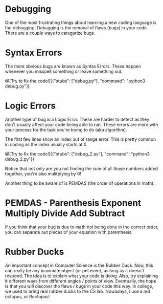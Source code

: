 # Debugging

One of the most frustrating things about learning a new coding language is the debugging. Debugging is the removal of flaws (bugs) in your code. There are a 
couple ways to categorize bugs. 
    
# Syntax Errors

The more obvious bugs are known as Syntax Errors. These happen whenever you misspell something or leave something out. 

@[Try to fix the code!]({"stubs": ["debug.py"], "command": "python3 debug.py"})



# Logic Errors

Another type of bug is a Logic Error. These are harder to detect as they don't usually affect your code being able to run. These errors are more with your 
process for the task you're trying to do (aka algorithm). 

The first few lines show an index out of range error. This is pretty common in coding as the index usually starts at 0. 

@[Try to fix the code!]({"stubs": ["debug_2.py"], "command": "python3 debug_2.py"})
   
Notice that not only are you not finding the sum of all those numbers added together, you're also mulitplying by 0! 

Another thing to be aware of is PEMDAS (the order of operations in math).


# PEMDAS - Parenthesis Exponent Multiply Divide Add Subtract

If you think that your bug is due to math not being done in the correct order, you can separate out pieces of your equation with parenthesis. 
    
# Rubber Ducks

An important concept in Computer Science is the Rubber Duck. Now, this can really be any inanimate object (or pet even), as long as it doesn't respond. The 
idea is to explain what your code is doing. Also, try explaining it different ways from different angles / points of view. Eventually, the hope is that you 
will discover the flaws / bugs in your code this way. In college, we used to bring real rubber ducks to the CS lab. Nowadays, I use a red octopus, or Roctopus!
